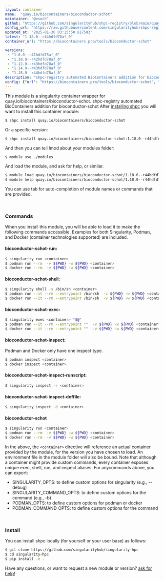 ```yaml
---
layout: container
name:  "quay.io/biocontainers/bioconductor-schot"
maintainer: "@vsoch"
github: "https://github.com/singularityhub/shpc-registry/blob/main/quay.io/biocontainers/bioconductor-schot/container.yaml"
config_url: "https://raw.githubusercontent.com/singularityhub/shpc-registry/main/quay.io/biocontainers/bioconductor-schot/container.yaml"
updated_at: "2025-01-30 03:15:50.817583"
latest: "1.18.0--r44hdfd78af_0"
container_url: "https://biocontainers.pro/tools/bioconductor-schot"

versions:
 - "1.6.0--r41hdfd78af_0"
 - "1.10.0--r42hdfd78af_0"
 - "1.12.0--r43hdfd78af_0"
 - "1.14.0--r43hdfd78af_0"
 - "1.18.0--r44hdfd78af_0"
description: "shpc-registry automated BioContainers addition for bioconductor-schot"
config: {"url": "https://biocontainers.pro/tools/bioconductor-schot", "maintainer": "@vsoch", "description": "shpc-registry automated BioContainers addition for bioconductor-schot", "latest": {"1.18.0--r44hdfd78af_0": "sha256:7cdc4a14783944975bb759a7c71148e441067156ad72118fe8ae1eb1ccd421e4"}, "tags": {"1.6.0--r41hdfd78af_0": "sha256:7cc91888307f64078ee6e3bc48ed3c65e682ac2d8edf0e4addf0b0c663bab6ca", "1.10.0--r42hdfd78af_0": "sha256:c710dc7910f8afa67d074d6edf6dcc27a1d961357252e7dd629563f652e1c8ad", "1.12.0--r43hdfd78af_0": "sha256:404d1ce14ca64ae1fb7f55c0a72629e764bcc48bcd08e96534fa7006d3f88e68", "1.14.0--r43hdfd78af_0": "sha256:9694259048336d42a752630e45a2065d73eec781de2ea9125a7e2d7e572f375f", "1.18.0--r44hdfd78af_0": "sha256:7cdc4a14783944975bb759a7c71148e441067156ad72118fe8ae1eb1ccd421e4"}, "docker": "quay.io/biocontainers/bioconductor-schot"}
---
```


This module is a singularity container wrapper for quay.io/biocontainers/bioconductor-schot.
shpc-registry automated BioContainers addition for bioconductor-schot
After [installing shpc](#install) you will want to install this container module:


```bash
$ shpc install quay.io/biocontainers/bioconductor-schot
```

Or a specific version:

```bash
$ shpc install quay.io/biocontainers/bioconductor-schot:1.18.0--r44hdfd78af_0
```

And then you can tell lmod about your modules folder:

```bash
$ module use ./modules
```

And load the module, and ask for help, or similar.

```bash
$ module load quay.io/biocontainers/bioconductor-schot/1.18.0--r44hdfd78af_0
$ module help quay.io/biocontainers/bioconductor-schot/1.18.0--r44hdfd78af_0
```

You can use tab for auto-completion of module names or commands that are provided.

<br>

### Commands

When you install this module, you will be able to load it to make the following commands accessible.
Examples for both Singularity, Podman, and Docker (container technologies supported) are included.

#### bioconductor-schot-run:

```bash
$ singularity run <container>
$ podman run --rm  -v ${PWD} -w ${PWD} <container>
$ docker run --rm  -v ${PWD} -w ${PWD} <container>
```

#### bioconductor-schot-shell:

```bash
$ singularity shell -s /bin/sh <container>
$ podman run --it --rm --entrypoint /bin/sh  -v ${PWD} -w ${PWD} <container>
$ docker run --it --rm --entrypoint /bin/sh  -v ${PWD} -w ${PWD} <container>
```

#### bioconductor-schot-exec:

```bash
$ singularity exec <container> "$@"
$ podman run --it --rm --entrypoint ""  -v ${PWD} -w ${PWD} <container> "$@"
$ docker run --it --rm --entrypoint ""  -v ${PWD} -w ${PWD} <container> "$@"
```

#### bioconductor-schot-inspect:

Podman and Docker only have one inspect type.

```bash
$ podman inspect <container>
$ docker inspect <container>
```

#### bioconductor-schot-inspect-runscript:

```bash
$ singularity inspect -r <container>
```

#### bioconductor-schot-inspect-deffile:

```bash
$ singularity inspect -d <container>
```



#### bioconductor-schot

```bash
$ singularity run <container>
$ podman run --rm  -v ${PWD} -w ${PWD} <container>
$ docker run --rm  -v ${PWD} -w ${PWD} <container>
```


In the above, the `<container>` directive will reference an actual container provided
by the module, for the version you have chosen to load. An environment file in the
module folder will also be bound. Note that although a container
might provide custom commands, every container exposes unique exec, shell, run, and
inspect aliases. For anycommands above, you can export:

 - SINGULARITY_OPTS: to define custom options for singularity (e.g., --debug)
 - SINGULARITY_COMMAND_OPTS: to define custom options for the command (e.g., -b)
 - PODMAN_OPTS: to define custom options for podman or docker
 - PODMAN_COMMAND_OPTS: to define custom options for the command

<br>

### Install

You can install shpc locally (for yourself or your user base) as follows:

```bash
$ git clone https://github.com/singularityhub/singularity-hpc
$ cd singularity-hpc
$ pip install -e .
```

Have any questions, or want to request a new module or version? [ask for help!](https://github.com/singularityhub/singularity-hpc/issues)